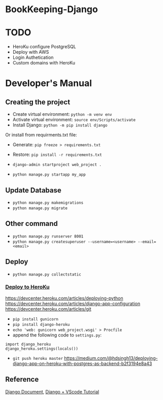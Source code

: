 # BookKeeping-Django
# TODO
- HeroKu configure PostgreSQL
- Deploy with AWS
- Login Authetication
- Custom domains with HeroKu

# Developer's Manual
## Creating the project
- Create virtual environment: `python -m venv env`
- Activate virtual environment: `source env/Scripts/activate`
- Install Django: `python -m pip install django`

Or install from requirments.txt file:
- Generate: `pip freeze > requirements.txt`
- Restore: `pip install -r requirements.txt`

- `django-admin startproject web_project .`
- `python manage.py startapp my_app`

## Update Database
- `python manage.py makemigrations`
- `python manage.py migrate`

## Other command
- `python manage.py runserver 8001`
- `python manage.py createsuperuser --username=<username> --email=<email>`

## Deploy
- `python manage.py collectstatic`
### [Deploy to HeroKu](https://devcenter.heroku.com/articles/django-app-configuration)
https://devcenter.heroku.com/articles/deploying-python
https://devcenter.heroku.com/articles/django-app-configuration
https://devcenter.heroku.com/articles/git
- `pip install gunicorn`
- `pip install django-heroku`
- `echo 'web: gunicorn web_project.wsgi' > Procfile`
- append the following code to `settings.py`:
```
import django_heroku
django_heroku.settings(locals()) 
```
- `git push heroku master`
https://medium.com/@hdsingh13/deploying-django-app-on-heroku-with-postgres-as-backend-b2f3194e8a43

## Reference
[Django Document](https://docs.djangoproject.com/en/3.0/),
[Django + VScode Tutorial](https://code.visualstudio.com/docs/python/tutorial-django)

